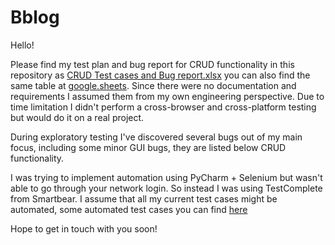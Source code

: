 # Bblog

Hello!

Please find my test plan and bug report for CRUD functionality in this repository as <a href="https://github.com/sqaFred/Blog/raw/main/CRUD%20Test%20cases%20and%20Bug%20report.xlsx">CRUD Test cases and Bug report.xlsx</a> you can also find the same table at <a href="https://docs.google.com/spreadsheets/d/17gvVybbXW8bkeYYLsM81caBCcFQtFRjEb-yZ6yK6xxE/edit?usp=sharing">google.sheets</a>. Since there were no documentation and requirements I assumed them from my own engineering perspective. Due to time limitation I didn't perform a cross-browser and cross-platform testing but would do it on a real project.
<p>
During exploratory testing I've discovered several bugs out of my main focus, including some minor GUI bugs, they are listed below CRUD functionality.
<p>
I was trying to implement automation using PyCharm + Selenium but wasn't able to go through your network login. So instead I was using TestComplete from Smartbear.
I assume that all my current test cases might be automated, some automated test cases you can find <a href="https://github.com/sqaFred/Blog/raw/main/Bblog.zip">here<a/>
<p>
Hope to get in touch with you soon!
